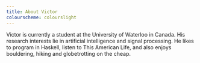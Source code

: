 ```yaml
---
title: About Victor
colourscheme: colourslight
---
```


Victor is currently a student at the University of Waterloo in Canada. His
research interests lie in artificial intelligence and signal processing. He
likes to program in Haskell, listen to This American Life, and also enjoys
bouldering, hiking and globetrotting on the cheap. 


